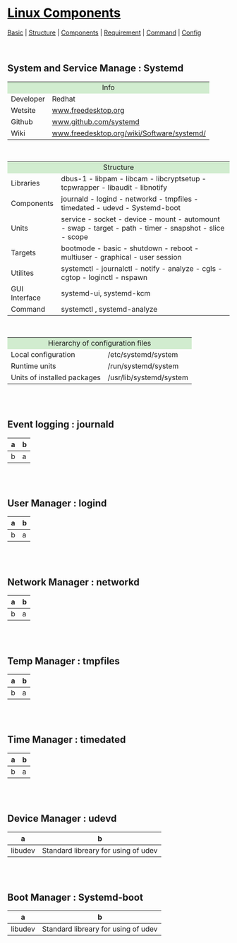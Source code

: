 # [<span style="color:black;">Linux Components</span>](Linux.md)
[Basic](Linux-Basic.md) | [Structure](Linux-Structure.md) | [Components](Linux-Components.md) | [Requirement](Linux-Requirement.md) | [Command](Linux-Command.md) | [Config](Linux-Config.md)

<br>

## System and Service Manage : Systemd

<table><tbody>
<tr><td colspan=2 align=center bgcolor="D1ECCF">Info</td></tr>
<tr><td rowspan=1>Developer</td><td>Redhat</td></tr>
<tr><td rowspan=1>Wetsite</td><td><a href="https://www.freedesktop.org/wiki/" target="_blank">www.freedesktop.org</a></td></tr>
<tr><td rowspan=1>Github</td><td><a href="https://github.com/systemd" target="_blank">www.github.com/systemd</a></td></tr>
<tr><td rowspan=1>Wiki</td><td><a href="https://www.freedesktop.org/wiki/Software/systemd/" target="_blank">www.freedesktop.org/wiki/Software/systemd/</a></td></tr>
</tbody></table>

<br>

<table><tbody>
<tr><td colspan=2 align=center bgcolor="D1ECCF">Structure</td></tr>
<tr><td rowspan=1>Libraries</td><td>dbus-1 - libpam - libcam - libcryptsetup - tcpwrapper - libaudit - libnotify</td></tr>
<tr><td rowspan=1>Components</td><td>journald - logind - networkd - tmpfiles - timedated - udevd - Systemd-boot</td></tr>
<tr><td rowspan=1>Units</td><td>service - socket - device - mount - automount - swap - target - path - timer - snapshot - slice - scope</td></tr>
<tr><td rowspan=1>Targets</td><td>bootmode - basic - shutdown - reboot - multiuser - graphical - user session</td></tr>
<tr><td rowspan=1>Utilites</td><td>systemctl - journalctl - notify - analyze - cgls - cgtop - loginctl - nspawn</td></tr>
<tr><td rowspan=1>GUI Interface</td><td>systemd-ui, systemd-kcm</td></tr>
<tr><td rowspan=1>Command</td><td>systemctl , systemd-analyze</td></tr>
</tbody></table>

<br>

<table><tbody>
<tr><td colspan=2 align=center bgcolor="D1ECCF">Hierarchy of configuration files</td></tr>
<tr><td rowspan=1>Local configuration</td><td>/etc/systemd/system</td></tr>
<tr><td rowspan=1>Runtime units</td><td>/run/systemd/system</td></tr>
<tr><td rowspan=1>Units of installed packages</td><td>/usr/lib/systemd/system</td></tr>
</tbody></table>


<br><br>
## Event logging : journald
| a | b |
| ------ | ------ |
| b | a |



<br><br>
## User Manager : logind
| a | b |
| ------ | ------ |
| b | a |



<br><br>
## Network Manager : networkd
| a | b |
| ------ | ------ |
| b | a |


<br><br>
## Temp Manager : tmpfiles
| a | b |
| ------ | ------ |
| b | a |



<br><br>
## Time Manager : timedated
| a | b |
| ------ | ------ |
| b | a |


<br><br>
## Device Manager : udevd
| a | b |
| ------ | ------ |
| libudev | Standard libreary for using of udev |


<br><br>
## Boot Manager : Systemd-boot
| a | b |
| ------ | ------ |
| libudev | Standard libreary for using of udev |
